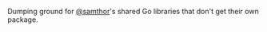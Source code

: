 Dumping ground for <a href="https://samthor.au">@samthor</a>'s shared Go libraries that don't get their own package.